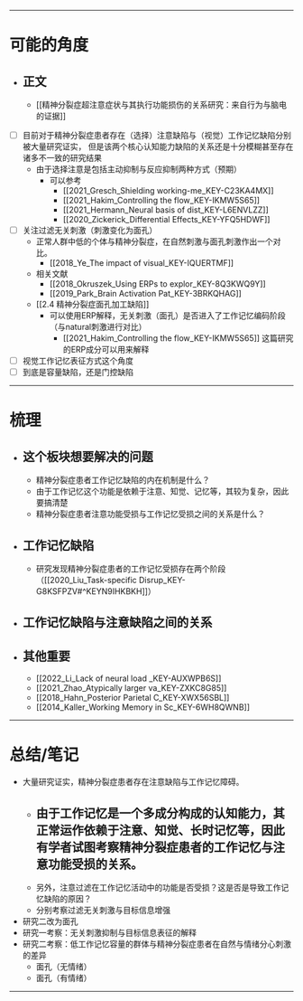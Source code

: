 -----
# 可能的角度
- ## 正文
	- [[精神分裂症超注意症状与其执行功能损伤的关系研究：来自行为与脑电的证据]]
- [ ] 目前对于精神分裂症患者存在（选择）注意缺陷与（视觉）工作记忆缺陷分别被大量研究证实， 但是该两个核心认知能力缺陷的关系还是十分模糊甚至存在诸多不一致的研究结果
	- 由于选择注意是包括主动抑制与反应抑制两种方式（预期）
		- 可以参考
			- [[2021_Gresch_Shielding working-me_KEY-C23KA4MX]]
			- [[2021_Hakim_Controlling the flow_KEY-IKMW5S65]]
			- [[2021_Hermann_Neural basis of dist_KEY-L6ENVLZZ]]
			- [[2020_Zickerick_Differential Effects_KEY-YFQ5HDWF]]
- [ ] 关注过滤无关刺激（刺激变化为面孔）
	- 正常人群中低的个体与精神分裂症，在自然刺激与面孔刺激作出一个对比。
		- [[2018_Ye_The impact of visual_KEY-IQUERTMF]]
	- 相关文献
		- [[2018_Okruszek_Using ERPs to explor_KEY-8Q3KWQ9Y]]
		- [[2019_Park_Brain Activation Pat_KEY-3BRKQHAG]]
	- [[2.4 精神分裂症面孔加工缺陷]]
		- 可以使用ERP解释，无关刺激（面孔）是否进入了工作记忆编码阶段（与natural刺激进行对比）
			- [[2021_Hakim_Controlling the flow_KEY-IKMW5S65]] 这篇研究的ERP成分可以用来解释
- [ ] 视觉工作记忆表征方式这个角度
- [ ] 到底是容量缺陷，还是门控缺陷
---
# 梳理
- ## 这个板块想要解决的问题
	- 精神分裂症患者工作记忆缺陷的内在机制是什么？
	- 由于工作记忆这个功能是依赖于注意、知觉、记忆等，其较为复杂，因此要搞清楚
	- 精神分裂症患者注意功能受损与工作记忆受损之间的关系是什么？
- ## 工作记忆缺陷
	- 研究发现精神分裂症患者的工作记忆受损存在两个阶段（[[2020_Liu_Task-specific Disrup_KEY-G8KSFPZV#^KEYN9IHKBKH]]）
- ## 工作记忆缺陷与注意缺陷之间的关系
- ## 其他重要
	- [[2022_Li_Lack of neural load _KEY-AUXWPB6S]]
	- [[2021_Zhao_Atypically larger va_KEY-ZXKC8G85]]
	- [[2018_Hahn_Posterior Parietal C_KEY-XWX56SBL]]
	- [[2014_Kaller_Working Memory in Sc_KEY-6WH8QWNB]]
----
# 总结/笔记
- 大量研究证实，精神分裂症患者存在注意缺陷与工作记忆障碍。
	- 由于工作记忆是一个多成分构成的认知能力，其正常运作依赖于注意、知觉、长时记忆等，因此有学者试图考察精神分裂症患者的工作记忆与注意功能受损的关系。
		- 
	- 另外，注意过滤在工作记忆活动中的功能是否受损？这是否是导致工作记忆缺陷的原因？
	- 分别考察过滤无关刺激与目标信息增强
- 研究二改为面孔
- 研究一考察：无关刺激抑制与目标信息表征的解释
- 研究二考察：低工作记忆容量的群体与精神分裂症患者在自然与情绪分心刺激的差异
	- 面孔（无情绪）
	- 面孔（有情绪）


----
